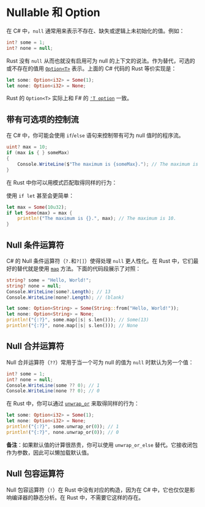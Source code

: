 # Nullable 和 Option

在 C# 中，`null` 通常用来表示不存在、缺失或逻辑上未初始化的值。例如：

```csharp
int? some = 1;
int? none = null;
```

Rust 没有 `null` 从而也就没有启用可为 null 的上下文的说法。作为替代，可选的或不存在的值用 [`Option<T>`][option] 表示。上面的 C# 代码的 Rust 等价实现是：

```rust
let some: Option<i32> = Some(1);
let none: Option<i32> = None;
```

Rust 的 `Option<T>` 实际上和 F# 的 [`'T option`][opt.fs] 一致。

[opt.fs]: https://fsharp.github.io/fsharp-core-docs/reference/fsharp-core-option-1.html

## 带有可选项的控制流

在 C# 中，你可能会使用 `if`/`else` 语句来控制带有可为 null 值时的程序流。

```csharp
uint? max = 10;
if (max is { } someMax)
{
    Console.WriteLine($"The maximum is {someMax}."); // The maximum is 10.
}
```

在 Rust 中你可以用模式匹配取得同样的行为：

使用 `if let` 甚至会更简单：

```rust
let max = Some(10u32);
if let Some(max) = max {
    println!("The maximum is {}.", max); // The maximum is 10.
}
```

## Null 条件运算符

C# 的 Null 条件运算符（`?.`和`?[]`）使得处理 `null` 更人性化。在 Rust 中，它们最好的替代就是使用 [`map`][optmap] 方法。下面的代码段展示了对照：

```csharp
string? some = "Hello, World!";
string? none = null;
Console.WriteLine(some?.Length); // 13
Console.WriteLine(none?.Length); // (blank)
```

```rust
let some: Option<String> = Some(String::from("Hello, World!"));
let none: Option<String> = None;
println!("{:?}", some.map(|s| s.len())); // Some(13)
println!("{:?}", none.map(|s| s.len())); // None
```

## Null 合并运算符

Null 合并运算符（`??`）常用于当一个可为 null 的值为 `null` 时默认为另一个值：

```csharp
int? some = 1;
int? none = null;
Console.WriteLine(some ?? 0); // 1
Console.WriteLine(none ?? 0); // 0
```

在 Rust 中，你可以通过 [`unwrap_or`][unwrap-or] 来取得同样的行为：

```rust
let some: Option<i32> = Some(1);
let none: Option<i32> = None;
println!("{:?}", some.unwrap_or(0)); // 1
println!("{:?}", none.unwrap_or(0)); // 0
```

**备注**：如果默认值的计算很昂贵，你可以使用 `unwrap_or_else` 替代。它接收闭包作为参数，因此可以懒加载默认值。

## Null 包容运算符

Null 包容运算符（`!`）在 Rust 中没有对应的构造，因为在 C# 中，它也仅仅是影响编译器的静态分析。在 Rust 中，不需要它这样的存在。

[option]: https://doc.rust-lang.org/std/option/enum.Option.html
[optmap]: https://doc.rust-lang.org/std/option/enum.Option.html#method.map
[unwrap-or]: https://doc.rust-lang.org/std/option/enum.Option.html#method.unwrap_or
